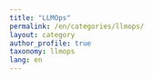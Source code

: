 ```yaml
---
title: "LLMOps"
permalink: /en/categories/llmops/
layout: category
author_profile: true
taxonomy: llmops
lang: en
---
```

